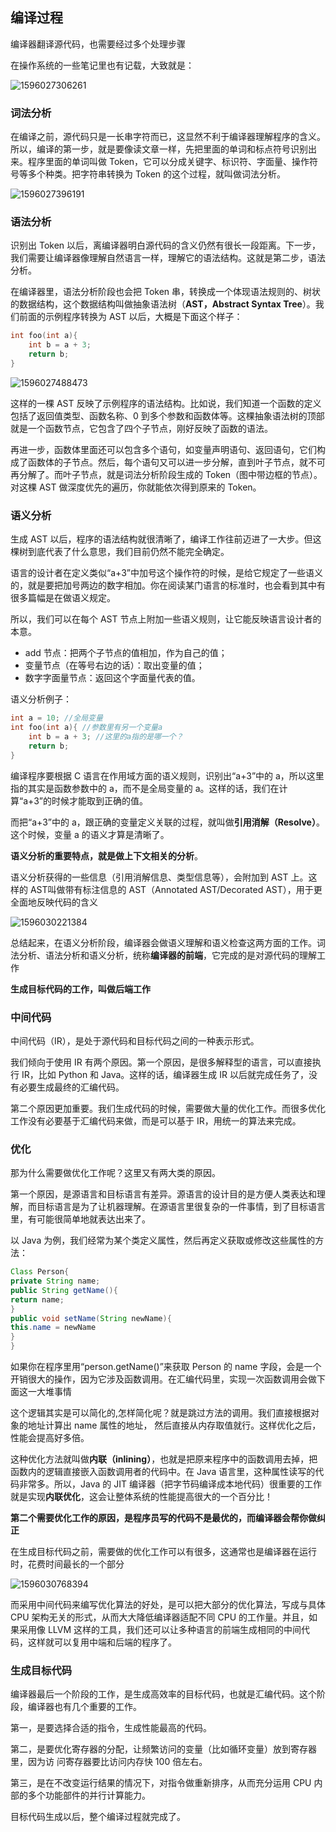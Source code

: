 ## 编译过程

编译器翻译源代码，也需要经过多个处理步骤

在操作系统的一些笔记里也有记载，大致就是：

![1596027306261](image/1596027306261.png)

### 词法分析

在编译之前，源代码只是一长串字符而已，这显然不利于编译器理解程序的含义。所以，编译的第一步，就是要像读文章一样，先把里面的单词和标点符号识别出来。程序里面的单词叫做 Token，它可以分成关键字、标识符、字面量、操作符号等多个种类。把字符串转换为 Token 的这个过程，就叫做词法分析。

![1596027396191](image/1596027396191.png)

### 语法分析

识别出 Token 以后，离编译器明白源代码的含义仍然有很长一段距离。下一步，我们需要让编译器像理解自然语言一样，理解它的语法结构。这就是第二步，语法分析。

在编译器里，语法分析阶段也会把 Token 串，转换成一个体现语法规则的、树状的数据结构，这个数据结构叫做抽象语法树（**AST，Abstract Syntax Tree**）。我们前面的示例程序转换为 AST 以后，大概是下面这个样子：

```c
int foo(int a){
	int b = a + 3;
	return b;
}
```



![1596027488473](image/1596027488473.png)

这样的一棵 AST 反映了示例程序的语法结构。比如说，我们知道一个函数的定义包括了返回值类型、函数名称、0 到多个参数和函数体等。这棵抽象语法树的顶部就是一个函数节点，它包含了四个子节点，刚好反映了函数的语法。

再进一步，函数体里面还可以包含多个语句，如变量声明语句、返回语句，它们构成了函数体的子节点。然后，每个语句又可以进一步分解，直到叶子节点，就不可再分解了。而叶子节点，就是词法分析阶段生成的 Token（图中带边框的节点）。对这棵 AST 做深度优先的遍历，你就能依次得到原来的 Token。

### 语义分析

生成 AST 以后，程序的语法结构就很清晰了，编译工作往前迈进了一大步。但这棵树到底代表了什么意思，我们目前仍然不能完全确定。

语言的设计者在定义类似“a+3”中加号这个操作符的时候，是给它规定了一些语义的，就是要把加号两边的数字相加。你在阅读某门语言的标准时，也会看到其中有很多篇幅是在做语义规定。

所以，我们可以在每个 AST 节点上附加一些语义规则，让它能反映语言设计者的本意。

- add 节点：把两个子节点的值相加，作为自己的值；
- 变量节点（在等号右边的话）：取出变量的值；
- 数字字面量节点：返回这个字面量代表的值。

语义分析例子：

```c
int a = 10; //全局变量
int foo(int a){ //参数里有另一个变量a
	int b = a + 3; //这里的a指的是哪一个？
	return b;
}
```

编译程序要根据 C 语言在作用域方面的语义规则，识别出“a+3”中的 a，所以这里指的其实是函数参数中的 a，而不是全局变量的 a。这样的话，我们在计算“a+3”的时候才能取到正确的值。

而把“a+3”中的 a，跟正确的变量定义关联的过程，就叫做**引用消解（Resolve）**。这个时候，变量 a 的语义才算是清晰了。

**语义分析的重要特点，就是做上下文相关的分析**。

语义分析获得的一些信息（引用消解信息、类型信息等），会附加到 AST 上。这样的 AST叫做带有标注信息的 AST（Annotated AST/Decorated AST），用于更全面地反映代码的含义

![1596030221384](image/1596030221384.png)

总结起来，在语义分析阶段，编译器会做语义理解和语义检查这两方面的工作。词法分析、语法分析和语义分析，统称**编译器的前端**，它完成的是对源代码的理解工作

**生成目标代码的工作，叫做后端工作**

### 中间代码

中间代码（IR），是处于源代码和目标代码之间的一种表示形式。

我们倾向于使用 IR 有两个原因。第一个原因，是很多解释型的语言，可以直接执行 IR，比如 Python 和 Java。这样的话，编译器生成 IR 以后就完成任务了，没有必要生成最终的汇编代码。

第二个原因更加重要。我们生成代码的时候，需要做大量的优化工作。而很多优化工作没有必要基于汇编代码来做，而是可以基于 IR，用统一的算法来完成。

### 优化

那为什么需要做优化工作呢？这里又有两大类的原因。

第一个原因，是源语言和目标语言有差异。源语言的设计目的是方便人类表达和理解，而目标语言是为了让机器理解。在源语言里很复杂的一件事情，到了目标语言里，有可能很简单地就表达出来了。

以 Java 为例，我们经常为某个类定义属性，然后再定义获取或修改这些属性的方法：

```java
Class Person{
private String name;
public String getName(){
return name;
}
public void setName(String newName){
this.name = newName
}
}
```

如果你在程序里用“person.getName()”来获取 Person 的 name 字段，会是一个开销很大的操作，因为它涉及函数调用。在汇编代码里，实现一次函数调用会做下面这一大堆事情

这个逻辑其实是可以简化的,怎样简化呢？就是跳过方法的调用。我们直接根据对象的地址计算出 name 属性的地址，
然后直接从内存取值就行。这样优化之后，性能会提高好多倍。

这种优化方法就叫做**内联（inlining）**，也就是把原来程序中的函数调用去掉，把函数内的逻辑直接嵌入函数调用者的代码中。在 Java 语言里，这种属性读写的代码非常多。所以，Java 的 JIT 编译器（把字节码编译成本地代码）很重要的工作就是实现**内联优化**，这会让整体系统的性能提高很大的一个百分比！

**第二个需要优化工作的原因，是程序员写的代码不是最优的，而编译器会帮你做纠正**

在生成目标代码之前，需要做的优化工作可以有很多，这通常也是编译器在运行时，花费时间最长的一个部分

![1596030768394](image/1596030768394.png)

而采用中间代码来编写优化算法的好处，是可以把大部分的优化算法，写成与具体 CPU 架构无关的形式，从而大大降低编译器适配不同 CPU 的工作量。并且，如果采用像 LLVM 这样的工具，我们还可以让多种语言的前端生成相同的中间代码，这样就可以复用中端和后端的程序了。

### 生成目标代码

编译器最后一个阶段的工作，是生成高效率的目标代码，也就是汇编代码。这个阶段，编译器也有几个重要的工作。

第一，是要选择合适的指令，生成性能最高的代码。

第二，是要优化寄存器的分配，让频繁访问的变量（比如循环变量）放到寄存器里，因为访
问寄存器要比访问内存快 100 倍左右。

第三，是在不改变运行结果的情况下，对指令做重新排序，从而充分运用 CPU 内部的多个功能部件的并行计算能力。

目标代码生成以后，整个编译过程就完成了。